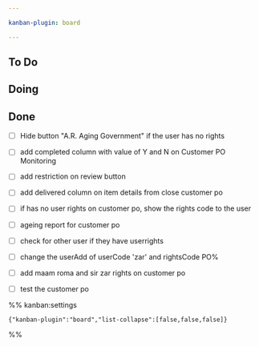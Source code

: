 ```yaml
---

kanban-plugin: board

---
```


## To Do



## Doing



## Done

- [ ] Hide button "A.R. Aging Government" if the user has no rights
- [ ] add completed column with value of Y and N on Customer PO Monitoring
- [ ] add restriction on review button
- [ ] add delivered column on item details from close customer po
- [ ] if has no user rights on customer po, show the rights code to the user
- [ ] ageing report for customer po
- [ ] check for other user if they have userrights
- [ ] change the userAdd of userCode 'zar' and rightsCode PO%
- [ ] add maam roma and sir zar rights on customer po
- [ ] test the customer po




%% kanban:settings
```
{"kanban-plugin":"board","list-collapse":[false,false,false]}
```
%%